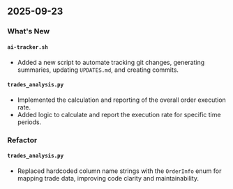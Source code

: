 

## 2025-09-23

### What's New

#### `ai-tracker.sh`

- Added a new script to automate tracking git changes, generating summaries, updating `UPDATES.md`, and creating commits.

#### `trades_analysis.py`

- Implemented the calculation and reporting of the overall order execution rate.
- Added logic to calculate and report the execution rate for specific time periods.

### Refactor

#### `trades_analysis.py`

- Replaced hardcoded column name strings with the `OrderInfo` enum for mapping trade data, improving code clarity and maintainability.
